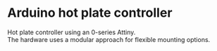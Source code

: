 # Arduino hot plate controller
Hot plate controller using an 0-series Attiny.  
The hardware uses a modular approach for flexible mounting options.
